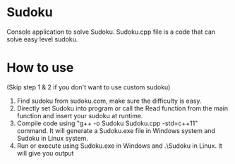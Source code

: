 # Sudoku
Console application to solve Sudoku.
Sudoku.cpp file is a code that can solve easy level sudoku.

# How to use
(Skip step 1 & 2 if you don't want to use custom sudoku)
1. Find sudoku from sudoku.com, make sure the difficulty is easy.
2. Directly set Sudoku into program or call the Read function from the main function and insert your sudoku at runtime.
3. Compile code using "g++ -o Sudoku Sudoku.cpp -std=c++11" command.
It will generate a Sudoku.exe file in Windows system and Sudoku in Linux system.
4. Run or execute using Sudoku.exe in Windows and .\Sudoku in Linux.
It will give you output
